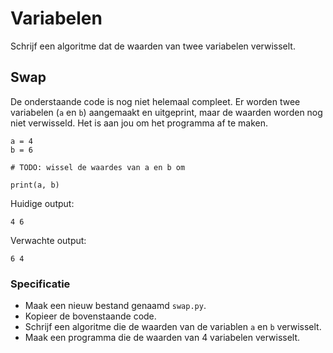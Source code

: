 # Variabelen

Schrijf een algoritme dat de waarden van twee variabelen verwisselt.

## Swap

De onderstaande code is nog niet helemaal compleet. Er worden twee variabelen (`a` en `b`) aangemaakt en uitgeprint, maar de waarden worden nog niet verwisseld. Het is aan jou om het programma af te maken.

	a = 4
	b = 6

	# TODO: wissel de waardes van a en b om

	print(a, b)

Huidige output:

	4 6

Verwachte output:

	6 4

### Specificatie

* Maak een nieuw bestand genaamd `swap.py`.
* Kopieer de bovenstaande code.
* Schrijf een algoritme die de waarden van de variablen `a` en `b` verwisselt.
* Maak een programma die de waarden van 4 variabelen verwisselt.
